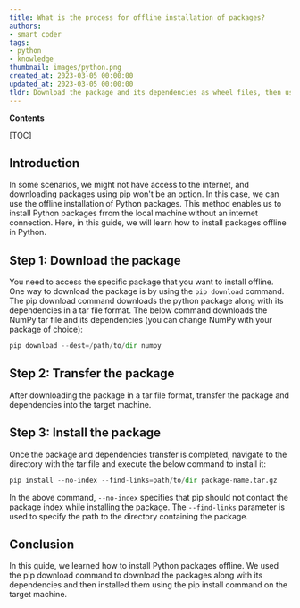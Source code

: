 ```yaml
---
title: What is the process for offline installation of packages?
authors:
- smart_coder
tags:
- python
- knowledge
thumbnail: images/python.png
created_at: 2023-03-05 00:00:00
updated_at: 2023-03-05 00:00:00
tldr: Download the package and its dependencies as wheel files, then use the pip install command with the file paths to install them locally.
---
```


**Contents**

[TOC]

## Introduction 
In some scenarios, we might not have access to the internet, and downloading packages using pip won't be an option. In this case, we can use the offline installation of Python packages. This method enables us to install Python packages frrom the local machine without an internet connection. Here, in this guide, we will learn how to install packages offline in Python.

## Step 1: Download the package
You need to access the specific package that you want to install offline. One way to download the package is by using the `pip download` command. The pip download command downloads the python package along with its dependencies in a tar file format. The below command downloads the NumPy tar file and its dependencies (you can change NumPy with your package of choice):


```python 
pip download --dest=/path/to/dir numpy
```

## Step 2: Transfer the package
After downloading the package in a tar file format, transfer the package and dependencies into the target machine.

## Step 3: Install the package
Once the package and dependencies transfer is completed, navigate to the directory with the tar file and execute the below command to install it:


```python 
pip install --no-index --find-links=path/to/dir package-name.tar.gz
```

In the above command, `--no-index` specifies that pip should not contact the package index while installing the package. The `--find-links` parameter is used to specify the path to the directory containing the package.

## Conclusion 
In this guide, we learned how to install Python packages offline. We used the pip download command to download the packages along with its dependencies and then installed them using the pip install command on the target machine.
